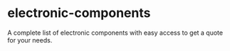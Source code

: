 # electronic-components
A complete list of electronic components with easy access to get a quote for your needs.

